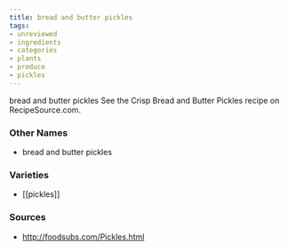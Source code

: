```yaml
---
title: bread and butter pickles
tags:
- unreviewed
- ingredients
- categories
- plants
- produce
- pickles
---
```

bread and butter pickles See the Crisp Bread and Butter Pickles recipe on RecipeSource.com.

### Other Names

* bread and butter pickles

### Varieties

* [[pickles]]

### Sources
* http://foodsubs.com/Pickles.html
